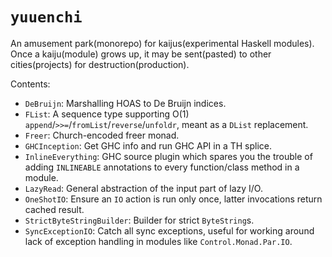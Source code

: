 # `yuuenchi`

An amusement park(monorepo) for kaijus(experimental Haskell modules). Once a kaiju(module) grows up, it may be sent(pasted) to other cities(projects) for destruction(production).

Contents:

* `DeBruijn`: Marshalling HOAS to De Bruijn indices.
* `FList`: A sequence type supporting O(1) `append`/`>>=`/`fromList`/`reverse`/`unfoldr`, meant as a `DList` replacement.
* `Freer`: Church-encoded freer monad.
* `GHCInception`: Get GHC info and run GHC API in a TH splice.
* `InlineEverything`: GHC source plugin which spares you the trouble of adding `INLINEABLE` annotations to every function/class method in a module.
* `LazyRead`: General abstraction of the input part of lazy I/O.
* `OneShotIO`: Ensure an `IO` action is run only once, latter invocations return cached result.
* `StrictByteStringBuilder`: Builder for strict `ByteString`s.
* `SyncExceptionIO`: Catch all sync exceptions, useful for working around lack of exception handling in modules like `Control.Monad.Par.IO`.
